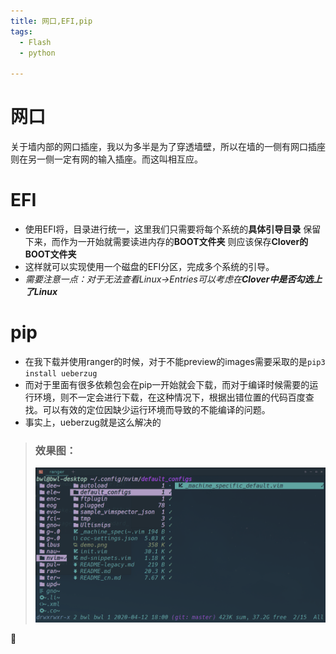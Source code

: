 ```yaml
---
title: 网口,EFI,pip
tags:
  - Flash
  - python

---
```


# 网口
关于墙内部的网口插座，我以为多半是为了穿透墙壁，所以在墙的一侧有网口插座则在另一侧一定有网的输入插座。而这叫相互应。

# EFI
- 使用EFI将，目录进行统一，这里我们只需要将每个系统的**具体引导目录** 保留下来，而作为一开始就需要读进内存的**BOOT文件夹** 则应该保存**Clover的BOOT文件夹** 
- 这样就可以实现使用一个磁盘的EFI分区，完成多个系统的引导。
- *需要注意一点：对于无法查看Linux->Entries可以考虑在**Clover中是否勾选上了Linux***  

# pip
- 在我下载并使用ranger的时候，对于不能preview的images需要采取的是`pip3 install ueberzug`
- 而对于里面有很多依赖包会在pip一开始就会下载，而对于编译时候需要的运行环境，则不一定会进行下载，在这种情况下，根据出错位置的代码百度查找。可以有效的定位因缺少运行环境而导致的不能编译的问题。
- 事实上，ueberzug就是这么解决的
> ### 效果图：
> ![ueberzug](../assets/image/2020-04-12-1.gif) 

🥶

